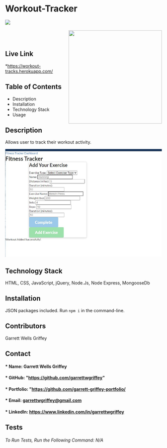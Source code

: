 # Workout-Tracker

  <img align="left" src= "https://img.shields.io/badge/License-MIT-green">
  
  <br>

  <br>

  <img align="right" width="300" height="300" src="https://avatars.githubusercontent.com/u/59263270?">
  
  <br>

  <br>

## Live Link 
*https://workout-tracks.herokuapp.com/

##  **Table of Contents**
* Description
* Installation
* Technology Stack
* Usage

## **Description**
Allows user to track their workout activity.

<img src = assets\workoutTrackerSS.jpg>

## **Technology Stack**
HTML, CSS, JavaScript, jQuery, Node.Js, Node Express, MongooseDb

## **Installation**
JSON packages included. Run `npm i` in the command-line.

## **Contributors**
Garrett Wells Griffey
## **Contact**
#### * Name: Garrett Wells Griffey
#### * GitHub: "https://github.com/garrettwgriffey" 
#### * Portfolio: "https://github.com/garrett-griffey-portfolio/
#### * Email: [garrettwgriffey@gmail.com](garrettwgriffey@gmail.com)
#### * LinkedIn: https://www.linkedin.com/in/garrettwgriffey

## 


## Tests
###### To Run Tests, Run the Following Command: N/A
